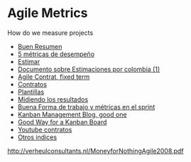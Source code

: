 Agile Metrics
====

How do we measure projects

* [Buen Resumen](https://proyectosagiles.org/2008/12/07/metricas-agiles-cuadro-mandos-balanceado-scrum/)
* [5 métricas de desempeño](http://www.pmoinformatica.com/2012/08/5-metricas-para-proyectos-de-desarrollo.html)
* [Estimar](https://proyectosagiles.org/2009/07/01/estimacion-planificacion-agil-quinto-encuentro-agil-barcelona/)
* [Documento sobre Estimaciones por colombia (1)](http://ojs.tdea.edu.co/index.php/cuadernoactiva/article/view/111/98)
* [Agile Contrat, fixed term](http://www.pmoinformatica.com/2012/08/el-desarrollo-agil-en-un-entorno-de.html)
* [Contratos](https://proyectosagiles.org/2008/11/16/contrato-agil-scrum/)
* [Plantillas](http://www.pmoinformatica.com/search/label/Plantillas%20y%20Formatos)
* [Midiendo los resultados](http://www.scrumsense.com/wp-content/uploads/2009/10/Measuring-for-Results-2-small.pdf)
* [Buena Forma de trabajo y métricas en el sprint](https://proyectosagiles.org/2009/11/08/metricas-iteracion-scrum-sprint-metrics/)
* [Kanban Management Blog, good one](http://www.xqa.com.ar/visualmanagement/)
* [Good Way for a Kanban Board](https://proyectosagiles.org/2010/09/26/ejemplo-tablero-pizarra-tareas-scrum-taskboard/)
* [Youtube contratos](https://www.youtube.com/watch?v=oAyIJReSAJo&list=PLhE6PVDdZ3dLSS42FLcwYLcH3pldS71MT)
* [Otros indices](http://www.elproximopaso.net/2013/08/3-otros-indicadores-de-scrum.html)

http://verheulconsultants.nl/MoneyforNothingAgile2008.pdf

[1]: http://ojs.tdea.edu.co/index.php/cuadernoactiva/article/view/111